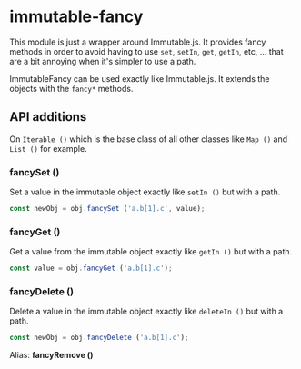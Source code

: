 
# immutable-fancy

This module is just a wrapper around Immutable.js. It provides
fancy methods in order to avoid having to use `set`, `setIn`,
`get`, `getIn`, etc, ... that are a bit annoying when it's
simpler to use a path.

ImmutableFancy can be used exactly like Immutable.js. It extends
the objects with the `fancy*` methods.

## API additions

On `Iterable ()` which is the base class of all other classes
like `Map ()` and `List ()` for example.

### **fancySet ()**

Set a value in the immutable object exactly like `setIn ()`
but with a path.

```js
const newObj = obj.fancySet ('a.b[1].c', value);
```

### **fancyGet ()**

Get a value from the immutable object exactly like `getIn ()`
but with a path.

```js
const value = obj.fancyGet ('a.b[1].c');
```

### **fancyDelete ()**

Delete a value in the immutable object exactly like `deleteIn ()`
but with a path.

```js
const newObj = obj.fancyDelete ('a.b[1].c');
```

Alias: **fancyRemove ()**
